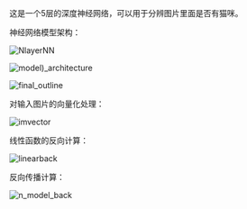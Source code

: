 这是一个5层的深度神经网络，可以用于分辨图片里面是否有猫咪。

神经网络模型架构：

![NlayerNN]()

![model)_architecture]()

![final_outline]()

对输入图片的向量化处理：

![imvector]()

线性函数的反向计算：

![linearback]()

反向传播计算：

![n_model_back]()



